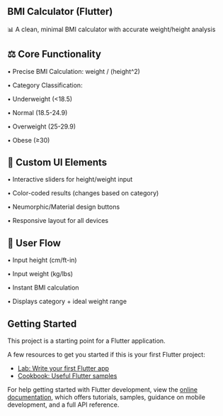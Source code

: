 ## BMI Calculator (Flutter)

📊 A clean, minimal BMI calculator with accurate weight/height analysis

## ⚖️ Core Functionality

• Precise BMI Calculation: weight / (height^2)

• Category Classification:

• Underweight (<18.5)

• Normal (18.5-24.9)

• Overweight (25-29.9)

• Obese (≥30)

## 🎨 Custom UI Elements

• Interactive sliders for height/weight input

• Color-coded results (changes based on category)

• Neumorphic/Material design buttons

• Responsive layout for all devices

## 📱 User Flow

• Input height (cm/ft-in)

• Input weight (kg/lbs)

• Instant BMI calculation

• Displays category + ideal weight range


## Getting Started

This project is a starting point for a Flutter application.

A few resources to get you started if this is your first Flutter project:

- [Lab: Write your first Flutter app](https://docs.flutter.dev/get-started/codelab)
- [Cookbook: Useful Flutter samples](https://docs.flutter.dev/cookbook)

For help getting started with Flutter development, view the
[online documentation](https://docs.flutter.dev/), which offers tutorials,
samples, guidance on mobile development, and a full API reference.
